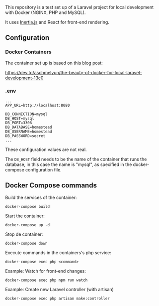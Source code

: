 This repository is a test set up of a Laravel project for local development with Docker (NGINX, PHP and MySQL).

It uses [Inertia.js](https://inertiajs.com/) and React for front-end rendering.

## Configuration

### Docker Containers

The container set up is based on this blog post:

https://dev.to/aschmelyun/the-beauty-of-docker-for-local-laravel-development-13c0

### .env

```
...
APP_URL=http://localhost:8080

DB_CONNECTION=mysql
DB_HOST=mysql
DB_PORT=3306
DB_DATABASE=homestead
DB_USERNAME=homestead
DB_PASSWORD=secret
...
```

These configuration values are not real.

The `DB_HOST` field needs to be the name of the container that runs the database, in this case the name is "mysql", as specified in the docker-compose configuration file.

## Docker Compose commands

Build the services of the container:

```
docker-compose build
```

Start the container:

```
docker-compose up -d
```

Stop de container:

```
docker-compose down
```

Execute commands in the containers's php service:

```
docker-compose exec php <command>
```

Example: Watch for front-end changes:

```
docker-compose exec php npm run watch
```

Example: Create new Laravel controller (with artisan)

```
docker-compose exec php artisan make:controller
```
